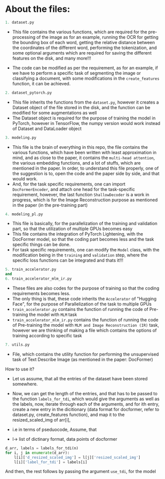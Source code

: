 # About the files:


```python
1. dataset.py
```
* This file contains the various functions, which are required for the pre-processing of the image as for an example, running the OCR for getting the bounding box of each word, getting the relative distance between the coordinates of the different word, performing the tokenization, and some optional arguments which are required for saving the different features on the disk, and many more!!!


* The code can be modified as per the requirement, as for an example, if we have to perform a specific task of segmenting the image or classifying a document, with some modifications in the ```create_features``` function, it can be achieved.

```python
2. dataset_pytorch.py
```
* This file inherits the functions from the ```dataset.py```, however it creates a Dataset object of the file stored in the disk, and the function can be modified for some augmentations as well
* The Dataset object is required for the purpose of training the model in PyTorch, however in TensorFlow, the numpy version would work instead of Dataset and DataLoader object

```python
3. modeling.py
```
* This file is the brain of everything in this repo, the file contains the various functions, which have been written with least approximation in mind, and as close to the paper, it contains the ```multi-head attention```, the various embedding functions, and a lot of stuffs, which are mentioned in the paper. In order, to understand this file properly, one of the suggestion is to, open the code and the paper side by side, and that would work.
* And, for the task specific requirements, one can import ```DocFormerEncoder```, and attach one head for the task-specific requirement, however, the last function ```ShallowDecoder``` is a work in progress, which is for the Image Reconstruction purpose as mentioned in the paper (in the pre-training part)

```python
4. modeling_pl.py
```
* This file is basically, for the parallelization of the training and validation part, so that the utilization of multiple GPUs becomes easy
* This file contains the integration of PyTorch Lightening, with the DocFormer model, so that the coding part becomes less and the task specific things can be done.
* For task specific requirements, one can modify the ```Model``` class, with the modification being in the ```training``` and ```validation``` step, where the specific loss functions can be integrated and thats it!!!


```python
5. train_accelerator.py
and 
6. train_accelerator_mlm_ir.py
```
* These files are also codes for the purpose of training so that the coding requirements becomes less.
* The only thing is that, these code inherits the ```Accelerator``` of "Hugging Face", for the purpose of Parallelization of the task to multiple GPUs
* ```train_accelerator.py``` contains the function of running the code of Pre-training the model with ```MLM``` task
* ```train_accelerator_mlm_ir.py``` contains the function of running the code of Pre-training the model with ```MLM and Image Reconstruction (IR)``` task, however we are thinking of making a file which contains the options of training according to specific task



```python
7. utils.py
```

* File, which contains the utility function for performing the unsupervised task of Text Describe Image (as mentioned in the paper: DocFormer)

How to use it?
* Let us assume, that all the entries of the dataset have been stored somewhere.
* Now, we can get the length of the entries, and that has to be passed to the function ```labels_for_tdi```, which would give the arguments as well as the labels, now, iterate through each of the arguments, and for ith entry, create a new entry in the dicitionary (data format for docformer, refer to dataset.py, create_features function), and map it to the resized_scaled_img of arr[i], 

* i.e in terms of pseduocode,
Assume, that  
* l-> list of dictinary format, data points of docformer
```python
d_arr, labels = labels_for_tdi(n)
for i, j in enumerate(d_arr):
    l[i]['d_resized_scaled_img'] = l[j]['resized_scaled_img']
    l[i]['label_for_tdi'] = labels[i]
```

And then, the rest follows by passing the argument `use_tdi`, for the model

